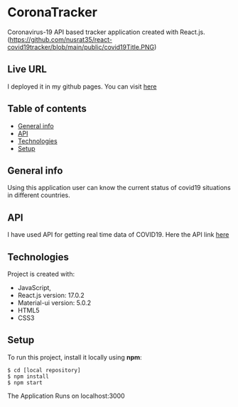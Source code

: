 # CoronaTracker

Coronavirus-19 API based tracker application created with React.js. 
(https://github.com/nusrat35/react-covid19tracker/blob/main/public/covid19Title.PNG)

## Live URL
I deployed it in my github pages. You can visit [here](https://nusrat35.github.io/react-covid19tracker/)

## Table of contents
* [General info](#general-info)
* [API](#api)
* [Technologies](#technologies)
* [Setup](#setup)

## General info
Using this application user can know the current status of covid19 situations in different countries.

## API
I have used API for getting real time data of COVID19. Here the API link [here](https://coronavirus-19-api.herokuapp.com/countries )

## Technologies 
Project is created with:
* JavaScript,
* React.js version: 17.0.2 
* Material-ui version: 5.0.2
* HTML5
* CSS3

## Setup
To run this project, install it locally using **npm**:

```
$ cd [local repository]
$ npm install
$ npm start
```

The Application Runs on localhost:3000

